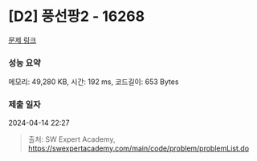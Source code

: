 # [D2] 풍선팡2 - 16268 

[문제 링크](https://swexpertacademy.com/main/code/problem/problemDetail.do?contestProbId=AYYlGU56XOkDFARc) 

### 성능 요약

메모리: 49,280 KB, 시간: 192 ms, 코드길이: 653 Bytes

### 제출 일자

2024-04-14 22:27



> 출처: SW Expert Academy, https://swexpertacademy.com/main/code/problem/problemList.do